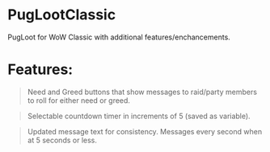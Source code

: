 # PugLootClassic
PugLoot for WoW Classic with additional features/enchancements.

# Features:
> Need and Greed buttons that show messages to raid/party members to roll for either need or greed.

> Selectable countdown timer in increments of 5 (saved as variable).

> Updated message text for consistency.  Messages every second when at 5 seconds or less.

